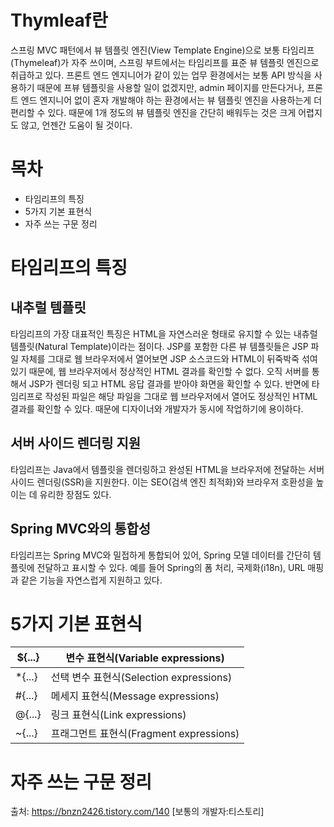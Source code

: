 # Thymleaf란
스프링 MVC 패턴에서 뷰 템플릿 엔진(View Template Engine)으로 보통 타임리프(Thymeleaf)가 자주 쓰이며, 스프링 부트에서는 타임리프를 표준 뷰 템플릿 엔진으로 취급하고 있다. 프론트 엔드 엔지니어가 같이 있는 업무 환경에서는 보통 API 방식을 사용하기 때문에 프뷰 템플릿을 사용할 일이 없겠지만, admin 페이지를 만든다거나, 프론트 엔드 엔지니어 없이 혼자 개발해야 하는 환경에서는 뷰 템플릿 엔진을 사용하는게 더 편리할 수 있다. 때문에 1개 정도의 뷰 템플릿 엔진을 간단히 배워두는 것은 크게 어렵지도 않고, 언젠간 도움이 될 것이다.

# 목차
- 타임리프의 특징
- 5가지 기본 표현식
- 자주 쓰는 구문 정리
# 타임리프의 특징
## 내추럴 템플릿  
타임리프의 가장 대표적인 특징은 HTML을 자연스러운 형태로 유지할 수 있는 내츄럴 템플릿(Natural Template)이라는 점이다. JSP를 포함한 다른 뷰 템플릿들은 JSP 파일 자체를 그대로 웹 브라우저에서 열어보면 JSP 소스코드와 HTML이 뒤죽박죽 섞여있기 때문에, 웹 브라우저에서 정상적인 HTML 결과를 확인할 수 없다. 오직 서버를 통해서 JSP가 렌더링 되고 HTML 응답 결과를 받아야 화면을 확인할 수 있다. 반면에 타임리프로 작성된 파일은 해당 파일을 그대로 웹 브라우저에서 열어도 정상적인 HTML 결과를 확인할 수 있다. 때문에 디자이너와 개발자가 동시에 작업하기에 용이하다.
## 서버 사이드 렌더링 지원
타임리프는 Java에서 템플릿을 렌더링하고 완성된 HTML을 브라우저에 전달하는 서버사이드 렌더링(SSR)을 지원한다. 이는 SEO(검색 엔진 최적화)와 브라우저 호환성을 높이는 데 유리한 장점도 있다.

## Spring MVC와의 통합성
타임리프는 Spring MVC와 밀접하게 통합되어 있어, Spring 모델 데이터를 간단히 템플릿에 전달하고 표시할 수 있다. 예를 들어 Spring의 폼 처리, 국제화(i18n), URL 매핑과 같은 기능을 자연스럽게 지원하고 있다.

# 5가지 기본 표현식
| ${...}  |  변수   표현식(Variable expressions)     |
|---------|------------------------------------------|
| *{...}  |  선택 변수 표현식(Selection expressions) |
| #{...}  |  메세지 표현식(Message expressions)      |
| @{...}  |  링크 표현식(Link expressions)           |
| ~{...}  |  프래그먼트 표현식(Fragment expressions) |

# 자주 쓰는 구문 정리

출처: https://bnzn2426.tistory.com/140 [보통의 개발자:티스토리]



